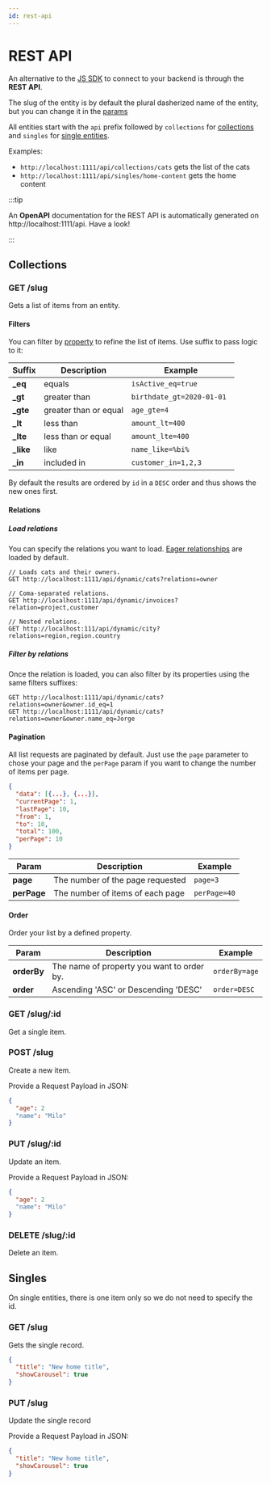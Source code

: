 ```yaml
---
id: rest-api
---
```


# REST API

An alternative to the [JS SDK](javascript-sdk.md) to connect to your backend is through the **REST API**.

The slug of the entity is by default the plural dasherized name of the entity, but you can change it in the [params](entities.md#entity-params)

All entities start with the `api` prefix followed by `collections` for [collections](#collections) and `singles` for [single entities](#singles).

Examples:

- `http://localhost:1111/api/collections/cats` gets the list of the cats
- `http://localhost:1111/api/singles/home-content` gets the home content

:::tip

An **OpenAPI** documentation for the REST API is automatically generated on http://localhost:1111/api. Have a look!

:::

## Collections

### GET /slug

Gets a list of items from an entity.

#### Filters

You can filter by [property](properties.md) to refine the list of items. Use suffix to pass logic to it:

| Suffix     | Description           | Example                    |
| ---------- | --------------------- | -------------------------- |
| **\_eq**   | equals                | `isActive_eq=true`         |
| **\_gt**   | greater than          | `birthdate_gt=2020-01-01 ` |
| **\_gte**  | greater than or equal | `age_gte=4`                |
| **\_lt**   | less than             | `amount_lt=400`            |
| **\_lte**  | less than or equal    | `amount_lte=400`           |
| **\_like** | like                  | `name_like=%bi%`           |
| **\_in**   | included in           | `customer_in=1,2,3`        |

By default the results are ordered by `id` in a `DESC` order and thus shows the new ones first.

#### Relations

##### Load relations

You can specify the relations you want to load. [Eager relationships](relations.md#relation-params) are loaded by default.

```http
// Loads cats and their owners.
GET http://localhost:1111/api/dynamic/cats?relations=owner

// Coma-separated relations.
GET http://localhost:1111/api/dynamic/invoices?relation=project,customer

// Nested relations.
GET http://localhost:111/api/dynamic/city?relations=region,region.country
```

##### Filter by relations

Once the relation is loaded, you can also filter by its properties using the same filters suffixes:

```http
GET http://localhost:1111/api/dynamic/cats?relations=owner&owner.id_eq=1
GET http://localhost:1111/api/dynamic/cats?relations=owner&owner.name_eq=Jorge
```

#### Pagination

All list requests are paginated by default. Just use the `page` parameter to chose your page and the `perPage` param if you want to change the number of items per page.

```json title="Response format"
{
  "data": [{...}, {...}],
  "currentPage": 1,
  "lastPage": 10,
  "from": 1,
  "to": 10,
  "total": 100,
  "perPage": 10
}
```

| Param       | Description                      | Example      |
| ----------- | -------------------------------- | ------------ |
| **page**    | The number of the page requested | `page=3`     |
| **perPage** | The number of items of each page | `perPage=40` |

#### Order

Order your list by a defined property.

| Param       | Description                                | Example       |
| ----------- | ------------------------------------------ | ------------- |
| **orderBy** | The name of property you want to order by. | `orderBy=age` |
| **order**   | Ascending 'ASC' or Descending 'DESC'       | `order=DESC`  |

### GET /slug/\:id

Get a single item.

### POST /slug

Create a new item.

Provide a Request Payload in JSON:

```json title="Request body"
{
  "age": 2
  "name": "Milo"
}
```

### PUT /slug/\:id

Update an item.

Provide a Request Payload in JSON:

```json title="Request body"
{
  "age": 2
  "name": "Milo"
}
```

### DELETE /slug/\:id

Delete an item.

## Singles

On single entities, there is one item only so we do not need to specify the id.

### GET /slug

Gets the single record.

```json title="Response format"
{
  "title": "New home title",
  "showCarousel": true
}
```

### PUT /slug

Update the single record

Provide a Request Payload in JSON:

```json title="Request body"
{
  "title": "New home title",
  "showCarousel": true
}
```
